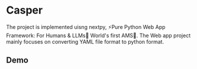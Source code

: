 # Casper

The project is implemented uisng nextpy, ⚡Pure Python Web App Framework: For Humans & LLMs🤖 World's first AMS🥇.
The Web app project mainly focuses on converting YAML file format to python format.

## Demo

